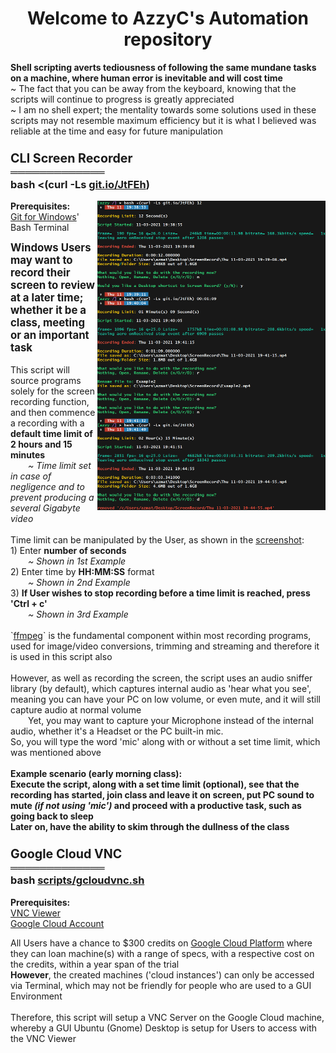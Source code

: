 <h1 align="center">Welcome to AzzyC's Automation repository</h1>
<p>
	<b>Shell scripting averts tediousness of following the same mundane tasks on a machine, where human error is inevitable and will cost time</b>
	<br>
	~ The fact that you can be away from the keyboard, knowing that the scripts will continue to progress is greatly appreciated
	<br>
	~ I am no shell expert; the mentality towards some solutions used in these scripts may not resemble maximum efficiency but it is what I believed was reliable at the time and easy for future manipulation
</p>

<h3>
	<big><b>CLI Screen Recorder</b></big>
	<br>
	═════════════
	<br>
	bash <(curl -Ls <a target="_blank" href="https://github.com/AzzyC/scripts/blob/main/priv/screenrecord.sh">git.io/JtFEh</a>)
</h3>

<p>
	<img align="right" height="495" width="365" src="https://raw.githubusercontent.com/AzzyC/scripts/main/README_images/screenrecord.png">
</p>

<p>
	<b>Prerequisites:</b>
	<br>
	<a target="_blank" href="https://github.com/git-for-windows/git/releases/download/v2.34.1.windows.1/PortableGit-2.34.1-64-bit.7z.exe">Git for Windows</a>' Bash Terminal
</p>

<p>
	<big><b>Windows Users may want to record their screen to review at a later time; whether it be a class, meeting or an important task</b></big>
	<br>
	<br>
	This script will source programs solely for the screen recording function, and then commence a recording with a <b>default time limit of 2 hours and 15 minutes</b>
	<br>
	&emsp;&emsp;<em>~ Time limit set in case of negligence and to prevent producing a several Gigabyte video</em>
	<br>
	<br>
	Time limit can be manipulated by the User, as shown in the <a target="_blank" href="https://raw.githubusercontent.com/AzzyC/scripts/main/README_images/screenrecord.png">screenshot</a>:
	<br>
	1) Enter <b>number of seconds</b>
	<br>
	&emsp;&emsp;<em>~ Shown in 1st Example</em>
	<br>
	2) Enter time by <b>HH:MM:SS</b> format
	<br>
	&emsp;&emsp;<em>~ Shown in 2nd Example</em>
	<br>
	3) <b>If User wishes to stop recording before a time limit is reached, press 'Ctrl + c'</b>
	<br>
	&emsp;&emsp;<em>~ Shown in 3rd Example</em>
	<br>
	<br>
	`<a target="_blank" href="https://ffmpeg.org/">ffmpeg</a>` is the fundamental component within most recording programs, used for image/video conversions, trimming and streaming and therefore it is used in this script also
	<br>
	<br>
	However, as well as recording the screen, the script uses an audio sniffer library (by default), which captures internal audio as 'hear what you see', meaning you can have your PC on low volume, or even mute, and it will still capture audio at normal volume
	<br>
	&emsp;&emsp;Yet, you may want to capture your Microphone instead of the internal audio, whether it's a Headset or the PC built-in mic.
	<br>
	So, you will type the word 'mic' along with or without a set time limit, which was mentioned above
	<br>
	<br>
	<b>Example scenario (early morning class):
	<br>
	Execute the script, along with a set time limit (optional), see that the recording has started, join class and leave it on screen, put PC sound to mute <em>(if not using 'mic')</em> and proceed with a productive task, such as going back to sleep
	<br>
	Later on, have the ability to skim through the dullness of the class</b>
</p>

<h3>
	<big><b>Google Cloud VNC</b></big>
	<br>
	═════════════
	<br>
	bash <a target="_blank" href="https://github.com/AzzyC/scripts/blob/main/gcloudvnc.sh">scripts/gcloudvnc.sh</a>
</h3>

<p>
	<b>Prerequisites:</b>
	<br>
	<a target="_blank" href="https://www.realvnc.com/en/connect/download/viewer/">VNC Viewer</a>
	<br>
	<a href="https://console.cloud.google.com/compute/instances">Google Cloud Account</a>
</p>

<p>
	All Users have a chance to $300 credits on <a target="_blank" href="https://console.cloud.google.com/compute/instances">Google Cloud Platform</a> where they can loan machine(s) with a range of specs, with a respective cost on the credits, within a year span of the trial
	<br>
	<b>However</b>, the created machines ('cloud instances') can only be accessed via Terminal, which may not be friendly for people who are used to a GUI Environment
	<br><br>
	Therefore, this script will setup a VNC Server on the Google Cloud machine, whereby a GUI Ubuntu (Gnome) Desktop is setup for Users to access with the VNC Viewer
</p>
